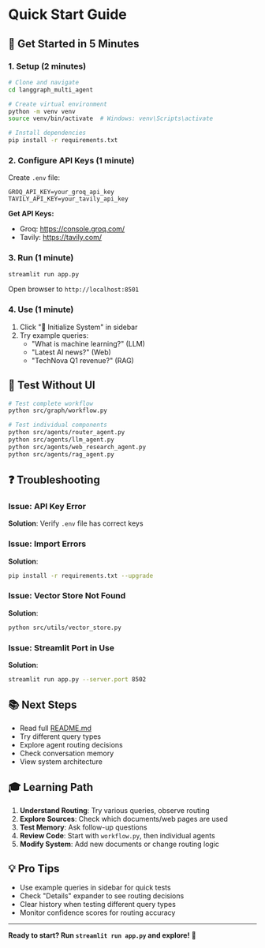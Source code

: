 # Quick Start Guide

## 🚀 Get Started in 5 Minutes

### 1. Setup (2 minutes)

```bash
# Clone and navigate
cd langgraph_multi_agent

# Create virtual environment
python -m venv venv
source venv/bin/activate  # Windows: venv\Scripts\activate

# Install dependencies
pip install -r requirements.txt
```

### 2. Configure API Keys (1 minute)

Create `.env` file:
```env
GROQ_API_KEY=your_groq_api_key
TAVILY_API_KEY=your_tavily_api_key
```

**Get API Keys:**
- Groq: https://console.groq.com/
- Tavily: https://tavily.com/

### 3. Run (1 minute)

```bash
streamlit run app.py
```

Open browser to `http://localhost:8501`

### 4. Use (1 minute)

1. Click "🚀 Initialize System" in sidebar
2. Try example queries:
   - "What is machine learning?" (LLM)
   - "Latest AI news?" (Web)
   - "TechNova Q1 revenue?" (RAG)

## 🎯 Test Without UI

```bash
# Test complete workflow
python src/graph/workflow.py

# Test individual components
python src/agents/router_agent.py
python src/agents/llm_agent.py
python src/agents/web_research_agent.py
python src/agents/rag_agent.py
```

## ❓ Troubleshooting

### Issue: API Key Error
**Solution**: Verify `.env` file has correct keys

### Issue: Import Errors
**Solution**: 
```bash
pip install -r requirements.txt --upgrade
```

### Issue: Vector Store Not Found
**Solution**: 
```bash
python src/utils/vector_store.py
```

### Issue: Streamlit Port in Use
**Solution**: 
```bash
streamlit run app.py --server.port 8502
```

## 📚 Next Steps

- Read full [README.md](README.md)
- Try different query types
- Explore agent routing decisions
- Check conversation memory
- View system architecture

## 🎓 Learning Path

1. **Understand Routing**: Try various queries, observe routing
2. **Explore Sources**: Check which documents/web pages are used
3. **Test Memory**: Ask follow-up questions
4. **Review Code**: Start with `workflow.py`, then individual agents
5. **Modify System**: Add new documents or change routing logic

## 💡 Pro Tips

- Use example queries in sidebar for quick tests
- Check "Details" expander to see routing decisions
- Clear history when testing different query types
- Monitor confidence scores for routing accuracy

---

**Ready to start? Run `streamlit run app.py` and explore!** 🚀